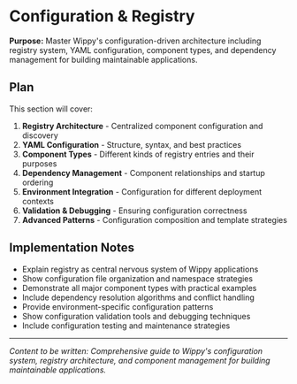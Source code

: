 # Configuration & Registry

<!-- Metadata -->
<!-- 
Topic: Configuration System Deep Dive
Type: Conceptual Guide Hub
Audience: All users needing configuration mastery
Estimated Reading Time: 30 minutes
Prerequisites: Basic understanding of YAML and component concepts
TOC: w.tree → core-concepts-deep → configuration-registry.md
-->

**Purpose:** Master Wippy's configuration-driven architecture including registry system, YAML configuration, component types, and dependency management for building maintainable applications.

## Plan

This section will cover:

1. **Registry Architecture** - Centralized component configuration and discovery
2. **YAML Configuration** - Structure, syntax, and best practices
3. **Component Types** - Different kinds of registry entries and their purposes
4. **Dependency Management** - Component relationships and startup ordering
5. **Environment Integration** - Configuration for different deployment contexts
6. **Validation & Debugging** - Ensuring configuration correctness
7. **Advanced Patterns** - Configuration composition and template strategies

## Implementation Notes

- Explain registry as central nervous system of Wippy applications
- Show configuration file organization and namespace strategies
- Demonstrate all major component types with practical examples
- Include dependency resolution algorithms and conflict handling
- Provide environment-specific configuration patterns
- Show configuration validation tools and debugging techniques
- Include configuration testing and maintenance strategies

---

*Content to be written: Comprehensive guide to Wippy's configuration system, registry architecture, and component management for building maintainable applications.*
